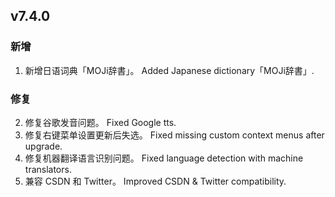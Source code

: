 ## v7.4.0

### 新增

1. 新增日语词典「MOJi辞書」。
   Added Japanese dictionary「MOJi辞書」.

### 修复

2. 修复谷歌发音问题。
   Fixed Google tts.
3. 修复右键菜单设置更新后失选。
   Fixed missing custom context menus after upgrade.
4. 修复机器翻译语言识别问题。
   Fixed language detection with machine translators.
5. 兼容 CSDN 和 Twitter。
   Improved CSDN & Twitter compatibility.


